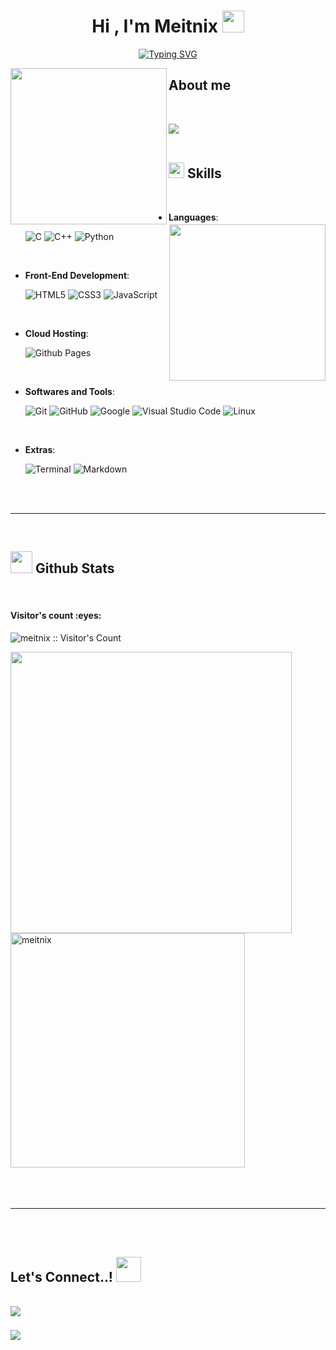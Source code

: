 
<h1 align="center"><b>Hi , I'm Meitnix </b><img src="https://media.giphy.com/media/hvRJCLFzcasrR4ia7z/giphy.gif" width="35"></h1>

<p align="center">
  <a href="https://git.io/typing-svg"><img src="https://readme-typing-svg.herokuapp.com?font=Fira+Code&weight=200&size=24&duration=3000&pause=600&color=0CA3F7&center=true&vCenter=true&width=435&height=130&lines=%F0%9F%9A%A9+Hare+Krishna+Hare+Krishna+%F0%9F%9A%A9;%F0%9F%9A%A9+Krishna+Krishna+Hare+Hare+%F0%9F%9A%A9;%F0%9F%9A%A9+Hare+Rama+Hare+Rama+%F0%9F%9A%A9;%F0%9F%9A%A9+Rama+Rama+Hare+Hare+%F0%9F%9A%A9" alt="Typing SVG" /></a>
</p>

<picture> <img align="left" src="https://media.giphy.com/media/xUOwGiewfQAm3tcIA8/giphy.gif" width = 250px></picture>
## **About me** 

<br>

<img src="https://user-images.githubusercontent.com/73097560/115834477-dbab4500-a447-11eb-908a-139a6edaec5c.gif"><br><br>

## <img src="https://media2.giphy.com/media/QssGEmpkyEOhBCb7e1/giphy.gif?cid=ecf05e47a0n3gi1bfqntqmob8g9aid1oyj2wr3ds3mg700bl&rid=giphy.gif" width ="25"><b> Skills</b>
<picture> <img align="right" src="https://media.giphy.com/media/v1.Y2lkPTc5MGI3NjExNjg0MDQ0OGJmNzBhY2Y0YWRmNjU4NjQ5NjVlMzg3YmRiNzkzYzFkNCZjdD1n/qgQUggAC3Pfv687qPC/giphy.gif" width = 250px></picture>
<br>

<p align="center">
 
- **Languages**:
    
    ![C](https://img.shields.io/badge/C%20-%232370ED.svg?style=for-the-badge&logo=c&logoColor=white)
    ![C++](https://img.shields.io/badge/C++%20-%2300599C.svg?style=for-the-badge&logo=c%2B%2B&logoColor=white)
    ![Python](https://img.shields.io/badge/Python%20-%2314354C.svg?style=for-the-badge&logo=python&logoColor=white)
	
<br>   
    
- **Front-End Development**:

   ![HTML5](https://img.shields.io/badge/HTML5%20-%23E34F26.svg?style=for-the-badge&logo=html5&logoColor=white)
   ![CSS3](https://img.shields.io/badge/CSS%20-%231572B6.svg?style=for-the-badge&logo=css3&logoColor=white)
   ![JavaScript](https://img.shields.io/badge/JavaScript%20-%23F7DF1E.svg?style=for-the-badge&logo=javascript&logoColor=black)

<br>

- **Cloud Hosting**:

    ![Github Pages](https://img.shields.io/badge/GitHub%20Pages-%23327FC7.svg?style=for-the-badge&logo=github&logoColor=white)
    
<br>

- **Softwares and Tools**:

    ![Git](https://img.shields.io/badge/git-%23F05033.svg?style=for-the-badge&logo=git&logoColor=white)
    ![GitHub](https://img.shields.io/badge/github-%23121011.svg?style=for-the-badge&logo=github&logoColor=white)
    ![Google](https://img.shields.io/badge/google-%234285F4.svg?style=for-the-badge&logo=google&logoColor=white)
    ![Visual Studio Code](https://img.shields.io/badge/Visual%20Studio%20Code-0078d7.svg?style=for-the-badge&logo=visual-studio-code&logoColor=white)
    ![Linux](https://img.shields.io/badge/Linux-FCC624?style=for-the-badge&logo=linux&logoColor=black) 

<br>

- **Extras**:

    ![Terminal](https://img.shields.io/badge/Terminal-%23054020?style=for-the-badge&logo=gnu-bash&logoColor=white)
    ![Markdown](https://img.shields.io/badge/markdown-%23000000.svg?style=for-the-badge&logo=markdown&logoColor=white)   


</p>

<br>
<br>

-----

<br>


## <img src="https://media.giphy.com/media/iY8CRBdQXODJSCERIr/giphy.gif" width="35"><b> Github Stats </b>
<br>



<div align="left">
	<div>	
<h4 align="left">Visitor's count :eyes:</h4>
<p align="left"><img src="https://profile-counter.glitch.me/{meitnix}/count.svg" alt="meitnix :: Visitor's Count" /></p>
<a href="https://github.com/meitnix/">
  <img align="left" src="https://github-readme-stats.vercel.app/api?username=meitnix&include_all_commits=true&count_private=true&show_icons=true&line_height=20&title_color=7A7ADB&icon_color=2234AE&text_color=D3D3D3&bg_color=0,000000,130F40" width="450"/>
	</div>
  <img src="https://github-readme-stats.vercel.app/api/top-langs?username=meitnix&show_icons=true&locale=en&layout=compact&line_height=20&title_color=7A7ADB&icon_color=2234AE&text_color=D3D3D3&bg_color=0,000000,130F40" width="375"  alt="meitnix"/>

</a>
</div>

<br>
<br>
<br>

-----

<br>
<br>

## <b> Let's Connect..!   </b><img src="https://media.giphy.com/media/23D8NR89IoZUC9jgsO/giphy.gif" width ="40">
<br>
<div align='left'>
<a href="mailto:meitnix@gmail.com" target="_blank">
<img src="https://img.shields.io/badge/gmail:  meitnix-%23EA4335.svg?style=for-the-badge&logo=gmail&logoColor=white" t=mail style="margin-bottom: 5px;" />
</a>
</div>

<br>
<img src="https://user-images.githubusercontent.com/73097560/115834477-dbab4500-a447-11eb-908a-139a6edaec5c.gif">
